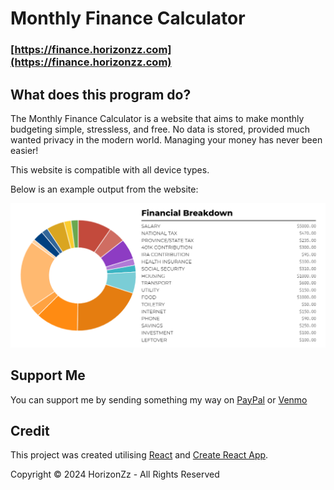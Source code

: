 # Monthly Finance Calculator

### [https://finance.horizonzz.com](https://finance.horizonzz.com)

## What does this program do?

The Monthly Finance Calculator is a website that aims to make monthly budgeting simple, stressless, and free. No data is stored, provided much wanted privacy in the modern world. Managing your money has never been easier!

This website is compatible with all device types.

Below is an example output from the website:

![sample output for calculator](FinanceReport.png)

## Support Me

You can support me by sending something my way on [PayPal](https://paypal.me/daveoregan) or [Venmo](https://venmo.com/davidoregan)

## Credit

This project was created utilising [React](https://reactjs.org/) and [Create React App](https://github.com/facebook/create-react-app).

Copyright © 2024 HorizonZz - All Rights Reserved
